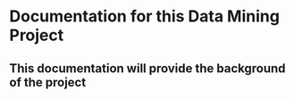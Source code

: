 # Documentation for this Data Mining Project

## This documentation will provide the background of the project
